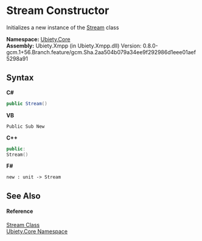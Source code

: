 # Stream Constructor 
 

Initializes a new instance of the <a href="a0611624-c14b-4adc-6c45-2c99300da464">Stream</a> class

**Namespace:**&nbsp;<a href="aced5668-5a9c-1ea2-e16e-3faf214f48b3">Ubiety.Core</a><br />**Assembly:**&nbsp;Ubiety.Xmpp (in Ubiety.Xmpp.dll) Version: 0.8.0-gcm.1+56.Branch.feature/gcm.Sha.2aa504b079a34ee9f292986d1eee01aef5298a91

## Syntax

**C#**<br />
``` C#
public Stream()
```

**VB**<br />
``` VB
Public Sub New
```

**C++**<br />
``` C++
public:
Stream()
```

**F#**<br />
``` F#
new : unit -> Stream
```


## See Also


#### Reference
<a href="a0611624-c14b-4adc-6c45-2c99300da464">Stream Class</a><br /><a href="aced5668-5a9c-1ea2-e16e-3faf214f48b3">Ubiety.Core Namespace</a><br />